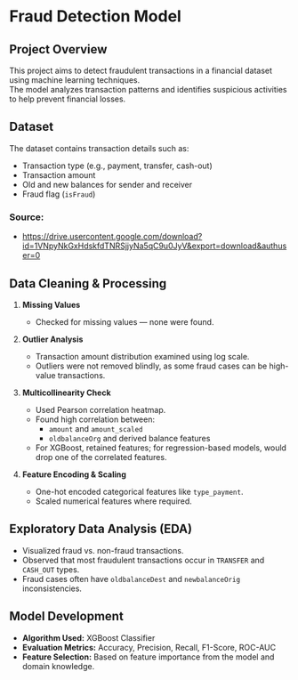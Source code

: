 # Fraud Detection Model

## Project Overview

This project aims to detect fraudulent transactions in a financial dataset using machine learning techniques.  
The model analyzes transaction patterns and identifies suspicious activities to help prevent financial losses.

## Dataset

The dataset contains transaction details such as:

- Transaction type (e.g., payment, transfer, cash-out)
- Transaction amount
- Old and new balances for sender and receiver
- Fraud flag (`isFraud`)

### Source:

- https://drive.usercontent.google.com/download?id=1VNpyNkGxHdskfdTNRSjjyNa5qC9u0JyV&export=download&authuser=0

## Data Cleaning & Processing

1. **Missing Values**

   - Checked for missing values — none were found.

2. **Outlier Analysis**

   - Transaction amount distribution examined using log scale.
   - Outliers were not removed blindly, as some fraud cases can be high-value transactions.

3. **Multicollinearity Check**

   - Used Pearson correlation heatmap.
   - Found high correlation between:
     - `amount` and `amount_scaled`
     - `oldbalanceOrg` and derived balance features
   - For XGBoost, retained features; for regression-based models, would drop one of the correlated features.

4. **Feature Encoding & Scaling**
   - One-hot encoded categorical features like `type_payment`.
   - Scaled numerical features where required.

## Exploratory Data Analysis (EDA)

- Visualized fraud vs. non-fraud transactions.
- Observed that most fraudulent transactions occur in `TRANSFER` and `CASH_OUT` types.
- Fraud cases often have `oldbalanceDest` and `newbalanceOrig` inconsistencies.

## Model Development

- **Algorithm Used:** XGBoost Classifier
- **Evaluation Metrics:** Accuracy, Precision, Recall, F1-Score, ROC-AUC
- **Feature Selection:** Based on feature importance from the model and domain knowledge.
